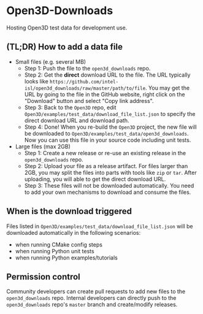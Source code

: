 # Open3D-Downloads

Hosting Open3D test data for development use.

## (TL;DR) How to add a data file

- Small files (e.g. several MB)
    - Step 1: Push the file to the `open3d_downloads` repo.
    - Step 2: Get the **direct** download URL to the file. The URL typically
      looks like `https://github.com/intel-isl/open3d_downloads/raw/master/path/to/file`.
      You may get the URL by going to the file in the GitHub website, right
      click on the "Download" button and select "Copy link address".
    - Step 3: Back to the `Open3D` repo, edit
      `Open3D/examples/test_data/download_file_list.json` to specify the
      direct download URL and download path.
    - Step 4: Done! When you re-build the `Open3D` project, the new file will
      be downloaded to `Open3D/examples/test_data/open3d_downloads`. Now you
      can use this file in your source code including unit tests.
- Large files (max 2GB)
    - Step 1: Create a new release or re-use an existing release in the
      `open3d_downloads` repo.
    - Step 2: Upload your file as a release artifact. For files larger than 2GB,
      you may split the files into parts with tools like `zip` or `tar`. After
      uploading, you will able to get the direct download URL.
    - Step 3: These files will not be downloaded automatically. You need to
      add your own mechanisms to download and consume the files.

## When is the download triggered

Files listed in `Open3D/examples/test_data/download_file_list.json` will be
downloaded automatically in the following scenarios:

- when running CMake config steps
- when running Python unit tests
- when running Python examples/tutorials

## Permission control

Community developers can create pull requests to add new files to the
`open3d_downloads` repo. Internal developers can directly push to the
`open3d_downloads` repo's `master` branch and create/modify releases.
